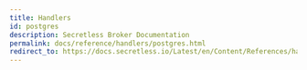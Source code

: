 ```yaml
---
title: Handlers
id: postgres
description: Secretless Broker Documentation
permalink: docs/reference/handlers/postgres.html
redirect_to: https://docs.secretless.io/Latest/en/Content/References/handlers/postgres.htm
---
```

